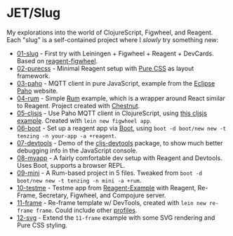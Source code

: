 # JET/Slug

My explorations into the world of ClojureScript, Figwheel, and Reagent.  
Each "slug" is a self-contained project where I _slowly_ try something new:

* [01-slug](01-slug) - First try with Leiningen + Figwheel + Reagent + DevCards.
  Based on [reagent-figwheel](https://github.com/gadfly361/reagent-figwheel).
* [02-purecss](02-purecss) - Minimal Reagent setup with [Pure
  CSS](https://purecss.io) as layout framework.
* [03-paho](03-paho) - MQTT client in pure JavaScript, example from the [Eclipse
  Paho](https://www.eclipse.org/paho/clients/js/) website.
* [04-rum](04-rum) - Simple [Rum](https://github.com/tonsky/rum) example, which
  is a wrapper around React similar to Reagent.  Project created with
  [Chestnut](https://github.com/plexus/chestnut).
* [05-cljsjs](05-cljsjs) - Use Paho MQTT client in ClojureScript, using [this
  cljsjs example](https://github.com/cljsjs/packages/tree/master/paho). Created
  with `lein new figwheel app`.
* [06-boot](06-boot) - Set up a reagent app via [Boot](http://boot-clj.com),
  using `boot -d boot/new new -t tenzing -n your-app -a +reagent`.
* [07-devtools](07-devtools) - Demo of the
  [cljs-devtools](https://github.com/binaryage/cljs-devtools/blob/master/docs/installation.md)
  package, to show much better debugging info in the JavaScript console.
* [08-myapp](08-myapp) - A fairly comfortable dev setup with Reagent and
  Devtools.  Uses Boot, supports a browser REPL.
* [09-mini](09-mini) - A Rum-based project in 5 files. Tweaked from `boot -d
  boot/new new -t tenzing -n mini -a +rum`.
* [10-testme](10-testme) - Testme app from
  [Reagent-Example](https://github.com/vallard/Reagent-Example) with Reagent,
  Re-Frame, Secretary, Figwheel, and Compojure server.
* [11-frame](11-frame) - Re-frame template w/ DevTools, created with `lein new
  re-frame frame`. Could include other
  [profiles](https://github.com/Day8/re-frame-template).
* [12-svg](12-svg) - Extend the `11-frame` example with some SVG rendering and
  Pure CSS styling.
